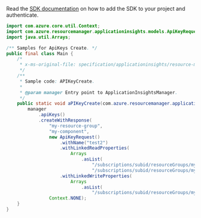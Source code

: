 Read the [SDK documentation](https://github.com/Azure/azure-sdk-for-java/blob/azure-resourcemanager-applicationinsights_1.0.0-beta.4/sdk/applicationinsights/azure-resourcemanager-applicationinsights/README.md) on how to add the SDK to your project and authenticate.

```java
import com.azure.core.util.Context;
import com.azure.resourcemanager.applicationinsights.models.ApiKeyRequest;
import java.util.Arrays;

/** Samples for ApiKeys Create. */
public final class Main {
    /*
     * x-ms-original-file: specification/applicationinsights/resource-manager/Microsoft.Insights/stable/2015-05-01/examples/APIKeysCreate.json
     */
    /**
     * Sample code: APIKeyCreate.
     *
     * @param manager Entry point to ApplicationInsightsManager.
     */
    public static void aPIKeyCreate(com.azure.resourcemanager.applicationinsights.ApplicationInsightsManager manager) {
        manager
            .apiKeys()
            .createWithResponse(
                "my-resource-group",
                "my-component",
                new ApiKeyRequest()
                    .withName("test2")
                    .withLinkedReadProperties(
                        Arrays
                            .asList(
                                "/subscriptions/subid/resourceGroups/my-resource-group/providers/Microsoft.Insights/components/my-component/api",
                                "/subscriptions/subid/resourceGroups/my-resource-group/providers/Microsoft.Insights/components/my-component/agentconfig"))
                    .withLinkedWriteProperties(
                        Arrays
                            .asList(
                                "/subscriptions/subid/resourceGroups/my-resource-group/providers/Microsoft.Insights/components/my-component/annotations")),
                Context.NONE);
    }
}
```
